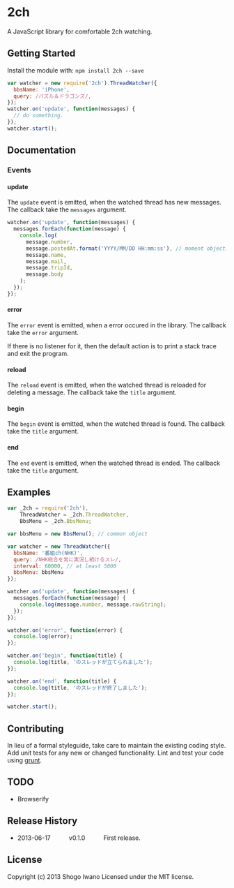 # 2ch
A JavaScript library for comfortable 2ch watching.

## Getting Started
Install the module with: `npm install 2ch --save`

```javascript
var watcher = new require('2ch').ThreadWatcher({
  bbsName: 'iPhone',
  query: /パズル＆ドラゴンズ/,
});
watcher.on('update', function(messages) {
  // do something.
});
watcher.start();
```

## Documentation
### Events
#### update
The `update` event is emitted, when the watched thread has new messages.
The callback take the `messages` argument.

```javascript
watcher.on('update', function(messages) {
  messages.forEach(function(message) {
    console.log(
      message.number,
      message.postedAt.format('YYYY/MM/DD HH:mm:ss'), // moment object.
      message.name,
      message.mail,
      message.tripId,
      message.body
    );
  });
});
```

#### error
The `error` event is emitted, when a error occured in the library.
The callback take the `error` argument.

If there is no listener for it, then the default action is to print a stack trace and exit the program.

#### reload
The `reload` event is emitted, when the watched thread is reloaded for deleting a message.
The callback take the `title` argument.

#### begin
The `begin` event is emitted, when the watched thread is found.
The callback take the `title` argument.

#### end
The `end` event is emitted, when the watched thread is ended.
The callback take the `title` argument.

## Examples
```javascript
var _2ch = require('2ch'),
    ThreadWatcher = _2ch.ThreadWatcher,
    BbsMenu = _2ch.BbsMenu;

var bbsMenu = new BbsMenu(); // common object

var watcher = new ThreadWatcher({
  bbsName: '番組ch(NHK)',
  query: /NHK総合を常に実況し続けるスレ/,
  interval: 60000, // at least 5000
  bbsMenu: bbsMenu
});

watcher.on('update', function(messages) {
  messages.forEach(function(message) {
    console.log(message.number, message.rawString);
  });
});

watcher.on('error', function(error) {
  console.log(error);
});

watcher.on('begin', function(title) {
  console.log(title, 'のスレッドが立てられました');
});

watcher.on('end', function(title) {
  console.log(title, 'のスレッドが終了しました');
});

watcher.start();
```

## Contributing
In lieu of a formal styleguide, take care to maintain the existing coding style. Add unit tests for any new or changed functionality. Lint and test your code using [grunt](https://github.com/gruntjs/grunt).

## TODO
 * Browserify

## Release History
 * 2013-06-17   v0.1.0   First release.

## License
Copyright (c) 2013 Shogo Iwano
Licensed under the MIT license.
